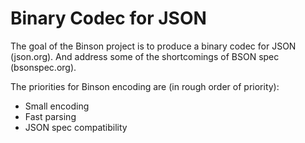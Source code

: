 # Binary Codec for JSON

The goal of the Binson project is to produce a binary codec for JSON (json.org). And address some of the shortcomings of BSON spec (bsonspec.org).

The priorities for Binson encoding are (in rough order of priority): 
- Small encoding
- Fast parsing
- JSON spec compatibility


